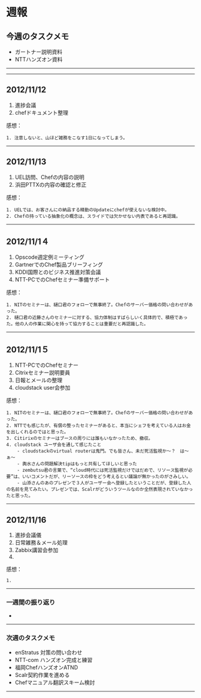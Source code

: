 # 週報


## 今週のタスクメモ

- ガートナー説明資料
- NTTハンズオン資料

---
---

## 2012/11/12

1. 進捗会議
2. chefドキュメント整理

感想：

	1. 注意しないと、山ほど雑務をこなす1日になってしまう。 

---


## 2012/11/13

1. UEL訪問、Chefの内容の説明
2. 浜田PTTXの内容の確認と修正 

感想：

	1. UELでは、お客さんにの納品する精勤のUpdateにchefが使えないな検討中。
	2. Chefの持っている抽象化の概念は、スライドでは欠かせない内表であると再認識。

---

## 2012/11/1４

1. Opscode週定例ミーティング
2. GartnerでのChef製品ブリーフィング
3. KDDI国際とのビジネス推進対策会議
4. NTT-PCでのChefセミナー準備サポート

感想：

	1. NITのセミナーは、樋口君のフォローで無事終了。Chefのサーバー価格の問い合わせがあった。
	2. 樋口君の近藤さんのセミナーに対する、協力体制はすばらしいく具体的で、積極であった。他の人の作業に関心を持って協力することは重要だと再認識した。  
	
---

## 2012/11/1５

1. NTT-PCでのChefセミナー
2. Citrixセミナー説明要員
3. 日報とメールの整理
4. cloudstack user会参加
 
感想：

	1. NITのセミナーは、樋口君のフォローで無事終了。Chefのサーバー価格の問い合わせがあった。
	2. NTTでも感じたが、有償の整ったセミナーがあると、本当にシェフを考えている人はお金を出しくれるのではと思った。
	3. Citirixのセミナーはブースの周りには誰もいなかったため、撤収。
	4. cloudstack ユーザ会を通して感じたこと
		- cloudstackのvirtual routerは鬼門。でも皆さん、未だ死活監視か〜？　は〜ぁ〜
		- 輿水さんの問題解決tipはもっと共有してほしいと思った
		- zembutsu君の言葉で、“cloud時代には死活監視だけではだめで、リソース監視が必要”は、いいコメントだが、リーソースの枠をどう考えるとい議論が無かったのがさみしい。
		- 山添さんのあのプレゼンで３人がユーザー会へ登録したということだが、登録した人の名前を見てみたい。プレゼンでは、Scalrがどういうツールなのか全然表現されていなかったと思った。
	
---

## 2012/11/16

1. 進捗会議儀
2. 日常雑務＆メール処理
3. Zabbix講習会参加
4. 

感想：

	1. 


---

### 一週間の振り返り

- 

---

### 次週のタスクメモ

- enStratus 対策の問い合わせ
- NTT-com ハンズオン完成と練習
- 福岡ChefハンズオンATND
- Scalr契約作業を進める
- Chefマニュアル翻訳スキーム検討

---